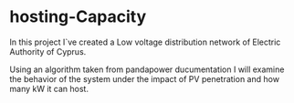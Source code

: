 # hosting-Capacity 


In this project I`ve created a Low voltage distribution network of Electric Authority of Cyprus. 

Using an algorithm taken from pandapower ducumentation I will examine the behavior of the system under the impact of PV
penetration and how many kW it can host. 
